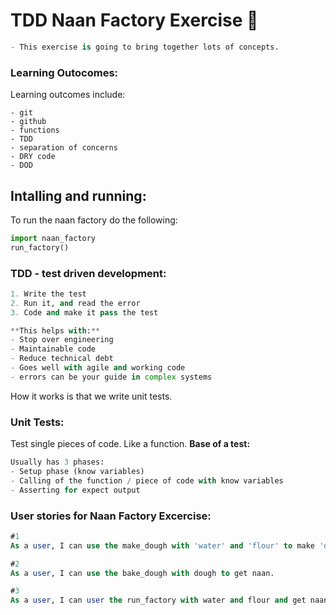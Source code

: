 # TDD Naan Factory Exercise :taco:

```python
- This exercise is going to bring together lots of concepts.
```

### Learning Outocomes:
Learning outcomes include:
```pyhton
- git
- github
- functions
- TDD 
- separation of concerns
- DRY code
- DOD
```

## Intalling and running:
To run the naan factory do the following: 

```python
import naan_factory
run_factory() 
```

### TDD - test driven development:
```python
1. Write the test
2. Run it, and read the error
3. Code and make it pass the test

**This helps with:**
- Stop over engineering
- Maintainable code 
- Reduce technical debt
- Goes well with agile and working code
- errors can be your guide in complex systems
```
How it works is that we write unit tests. 

### Unit Tests:

Test single pieces of code. Like a function. 
**Base of a test:**
```python
Usually has 3 phases:
- Setup phase (know variables)
- Calling of the function / piece of code with know variables 
- Asserting for expect output
```

### User stories for Naan Factory Excercise:

```SQL
#1 
As a user, I can use the make_dough with 'water' and 'flour' to make 'dough'.

#2
As a user, I can use the bake_dough with dough to get naan. 

#3
As a user, I can user the run_factory with water and flour and get naan.
 
```
 